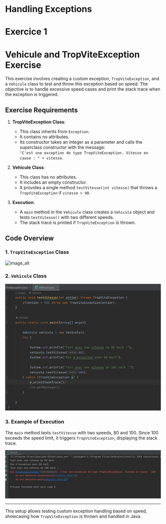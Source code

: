 # Handling Exceptions
# Exercice 1
# Vehicule and TropViteException Exercise

This exercise involves creating a custom exception, `TropViteException`, and a `Vehicule` class to test and throw this exception based on speed. The objective is to handle excessive speed cases and print the stack trace when the exception is triggered.

## Exercise Requirements

1. **TropViteException Class**:
   - This class inherits from `Exception`.
   - It contains no attributes.
   - Its constructor takes an integer as a parameter and calls the superclass constructor with the message:  
     `"C'est une exception de type TropViteException. Vitesse en cause : " + vitesse`.

2. **Vehicule Class**:
   - This class has no attributes.
   - It includes an empty constructor.
   - It provides a single method `testVitesse(int vitesse)` that throws a `TropViteException` if `vitesse > 90`.

3. **Execution**:
   - A `main` method in the `Vehicule` class creates a `Vehicule` object and tests `testVitesse()` with two different speeds.
   - The stack trace is printed if `TropViteException` is thrown.

## Code Overview

### 1. `TropViteException` Class

![image_alt](https://github.com/lilyhabti/s1_projects/blob/main/java_tp3/src/ex1/imgs/cap1.PNGg)

### 2. `Vehicule` Class

![Vehicule Class](src/ex1/imgs/cap2.png)

### 3. Example of Execution

The `main` method tests `testVitesse` with two speeds, 80 and 100. Since 100 exceeds the speed limit, it triggers `TropViteException`, displaying the stack trace.

![Example of Execution](src/ex1/imgs/cap3.png)

---

This setup allows testing custom exception handling based on speed, showcasing how `TropViteException` is thrown and handled in Java.

